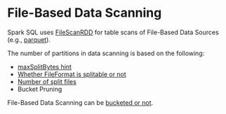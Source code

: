 # File-Based Data Scanning

Spark SQL uses [FileScanRDD](../rdds/FileScanRDD.md) for table scans of File-Based Data Sources (e.g., [parquet](../parquet/index.md)).

The number of partitions in data scanning is based on the following:

* [maxSplitBytes hint](../files/FilePartition.md#maxSplitBytes)
* [Whether FileFormat is splitable or not](../files/FileFormat.md#isSplitable)
* [Number of split files](../files/PartitionedFileUtil.md#splitFiles)
* Bucket Pruning

File-Based Data Scanning can be [bucketed or not](../physical-operators/FileSourceScanExec.md#bucketedScan).
